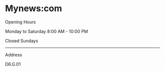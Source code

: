 # Mynews:com

Opening Hours

Monday to Saturday 8:00 AM - 10:00 PM

Closed Sundays

---

Address

D6.G.01
